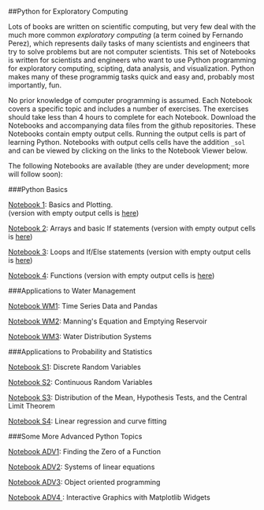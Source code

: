 ##Python for Exploratory Computing

Lots of books are written on scientific computing, but very few deal with the much more common *exploratory computing* 
(a term coined by Fernando Perez), which represents daily tasks of many scientists and engineers that try to solve problems
but are not computer scientists.
This set of  Notebooks is written for scientists and engineers who want to use Python programming
for exploratory computing, scipting, data analysis, and visualization. 
Python makes
many of these programmig tasks quick and easy and, probably most importantly, fun.

No prior knowledge of computer programming is assumed. 
Each Notebook covers a specific topic and includes a number of exercises. 
The exercises should take less than 4 hours to complete for each Notebook.
Download the Notebooks and accompanying data files from the github repositories. These Notebooks contain empty output cells. Running the output
cells is part of learning Python. Notebooks with output cells cells have the addition `_sol` and can be 
viewed by clicking on the links to the Notebook Viewer below.

The following Notebooks are available (they are under development; more will follow soon): 

###Python Basics

<a href="http://nbviewer.ipython.org/github/mbakker7/exploratory_computing_with_python/blob/master/notebook1/py_exploratory_comp_1_sol.ipynb">Notebook 1</a>: 
Basics and Plotting.  
(version with empty output cells is 
<a href="http://nbviewer.ipython.org/github/mbakker7/exploratory_computing_with_python/blob/master/notebook1/py_exploratory_comp_1.ipynb">here</a>)

<a href="http://nbviewer.ipython.org/github/mbakker7/exploratory_computing_with_python/blob/master/notebook2/py_exploratory_comp_2_sol.ipynb">Notebook 2</a>: 
Arrays and basic If statements
(version with empty output cells is 
<a href="http://nbviewer.ipython.org/github/mbakker7/exploratory_computing_with_python/blob/master/notebook2/py_exploratory_comp_1.ipynb">here</a>)


<a href="http://nbviewer.ipython.org/github/mbakker7/exploratory_computing_with_python/blob/master/notebook3/py_exploratory_comp_3_sol.ipynb">Notebook 3</a>: 
Loops and If/Else statements
(version with empty output cells is 
<a href="http://nbviewer.ipython.org/github/mbakker7/exploratory_computing_with_python/blob/master/notebook1/py_exploratory_comp_3.ipynb">here</a>)


<a href="http://nbviewer.ipython.org/github/mbakker7/exploratory_computing_with_python/blob/master/notebook4/py_exploratory_comp_4_sol.ipynb">Notebook 4</a>: 
Functions
(version with empty output cells is 
<a href="http://nbviewer.ipython.org/github/mbakker7/exploratory_computing_with_python/blob/master/notebook1/py_exploratory_comp_4.ipynb">here</a>)


###Applications to Water Management

<a href="http://nbviewer.ipython.org/github/mbakker7/exploratory_computing_with_python/blob/master/notebook_wm1/py_exp_comp_wm1_sol.ipynb">Notebook WM1</a>: 
Time Series Data and Pandas

<a href="http://nbviewer.ipython.org/github/mbakker7/exploratory_computing_with_python/blob/master/notebook_wm2/py_exp_comp_wm2_sol.ipynb">Notebook WM2</a>: 
Manning's Equation and Emptying Reservoir

<a href="http://nbviewer.ipython.org/github/mbakker7/exploratory_computing_with_python/blob/master/notebook_wm3/py_exp_comp_wm3_sol.ipynb">Notebook WM3</a>: 
Water Distribution Systems

###Applications to Probability and Statistics

<a href="http://nbviewer.ipython.org/github/mbakker7/exploratory_computing_with_python/blob/master/notebook_s1/py_exp_comp_s1_sol.ipynb">Notebook S1</a>: 
Discrete Random Variables

<a href="http://nbviewer.ipython.org/github/mbakker7/exploratory_computing_with_python/blob/master/notebook_s2/py_exp_comp_s2_sol.ipynb">Notebook S2</a>: 
Continuous Random Variables

<a href="http://nbviewer.ipython.org/github/mbakker7/exploratory_computing_with_python/blob/master/notebook_s3/py_exp_comp_s3_sol.ipynb">Notebook S3</a>: 
Distribution of the Mean, Hypothesis Tests, and the Central Limit Theorem

<a href="http://nbviewer.ipython.org/github/mbakker7/exploratory_computing_with_python/blob/master/notebook_s4/py_exp_comp_s4_sol.ipynb">Notebook S4</a>: 
Linear regression and curve fitting

###Some More Advanced Python Topics

<a href="http://nbviewer.ipython.org/github/mbakker7/exploratory_computing_with_python/blob/master/notebook_adv1/py_exp_comp_adv1_sol.ipynb">Notebook ADV1</a>: 
Finding the Zero of a Function

<a href="http://nbviewer.ipython.org/github/mbakker7/exploratory_computing_with_python/blob/master/notebook_adv2/py_exp_comp_adv2_sol.ipynb">Notebook ADV2</a>: 
Systems of linear equations

<a href="http://nbviewer.ipython.org/github/mbakker7/exploratory_computing_with_python/blob/master/notebook_adv3/py_exp_comp_adv3_sol.ipynb">Notebook ADV3</a>: 
Object oriented programming

<a href="http://nbviewer.ipython.org/github/mbakker7/exploratory_computing_with_python/blob/master/notebook_adv4/py_exp_comp_adv4_sol.ipynb">Notebook ADV4
</a>: 
Interactive Graphics with Matplotlib Widgets
